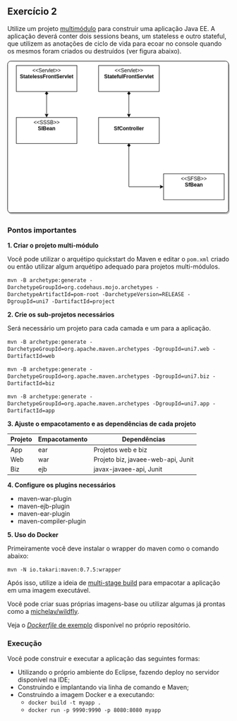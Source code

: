 ## Exercício 2

Utilize um projeto [multimódulo](https://maven.apache.org/guides/getting-started/index.html#How_do_I_build_more_than_one_project_at_once) para construir uma aplicação Java EE. 
A aplicação deverá conter dois sessions beans, um stateless e outro stateful, que utilizem as anotações
de ciclo de vida para ecoar no console quando os mesmos foram criados ou destruídos (ver figura 
abaixo).

![Figura 2](ex02.png)

### Pontos importantes

**1. Criar o projeto multi-módulo**

Você pode utilizar o arquétipo quickstart do Maven e editar o `pom.xml` criado ou então utilizar
algum arquétipo adequado para projetos multi-módulos.

```
mvn -B archetype:generate -DarchetypeGroupId=org.codehaus.mojo.archetypes -DarchetypeArtifactId=pom-root -DarchetypeVersion=RELEASE -DgroupId=uni7 -DartifactId=project
```

**2. Crie os sub-projetos necessários**

Será necessário um projeto para cada camada e um para a aplicação.

```
mvn -B archetype:generate -DarchetypeGroupId=org.apache.maven.archetypes -DgroupId=uni7.web -DartifactId=web
```

```
mvn -B archetype:generate -DarchetypeGroupId=org.apache.maven.archetypes -DgroupId=uni7.biz -DartifactId=biz
```

```
mvn -B archetype:generate -DarchetypeGroupId=org.apache.maven.archetypes -DgroupId=uni7.app -DartifactId=app
```

**3. Ajuste o empacotamento e as dependências de cada projeto**

| Projeto | Empacotamento | Dependências                       |
|---------|---------------|------------------------------------|
| App     | ear           | Projetos web e biz                 |
| Web     | war           | Projeto biz, javaee-web-api, Junit |
| Biz     | ejb           | javax-javaee-api, Junit            |

**4. Configure os plugins necessários**

* maven-war-plugin
* maven-ejb-plugin
* maven-ear-plugin
* maven-compiler-plugin

**5. Uso do Docker**

Primeiramente você deve instalar o wrapper do maven como o comando abaixo:

```
mvn -N io.takari:maven:0.7.5:wrapper
```

Após isso, utilize a ideia de [multi-stage build](https://docs.docker.com/develop/develop-images/multistage-build/) 
para empacotar a aplicação em uma imagem executável.

Você pode criar suas próprias imagens-base ou utilizar algumas já prontas como a [michelav/wildfly](https://cloud.docker.com/repository/docker/michelav/wildfly).

Veja o [*Dockerfile* de exemplo](project/Dockerfile) disponível no próprio repositório.

### Execução

Você pode construir e executar a aplicação das seguintes formas:

* Utilizando o próprio ambiente do Eclipse, fazendo deploy no servidor disponível na IDE;
* Construindo e implantando via linha de comando e Maven;
* Construindo a imagem Docker e a executando:
	* ```docker build -t myapp .```
	* ```docker run -p 9990:9990 -p 8080:8080 myapp```